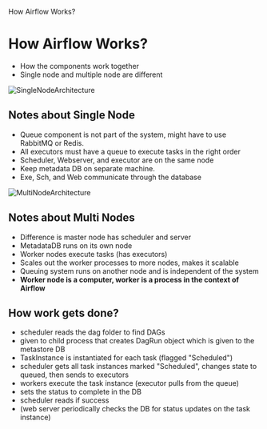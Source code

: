 How Airflow Works?

# How Airflow Works?

+ How the components work together
+ Single node and multiple node are different

![SingleNodeArchitecture](../_resources/9dc8025591594b66b036342dc6e03a39)

## Notes about Single Node
+ Queue component is not part of the system, might have to use RabbitMQ or Redis.
+ All executors must have a queue to execute tasks in the right order
+ Scheduler, Webserver, and executor are on the same node
+ Keep metadata DB on separate machine.
+ Exe, Sch, and Web communicate through the database


![MultiNodeArchitecture](../_resources/62f4d6828f844a1ebf80625c4f71594e)
## Notes about Multi Nodes
+ Difference is master node has scheduler and server
+ MetadataDB runs on its own node
+ Worker nodes execute tasks (has executors)
+ Scales out the worker processes to more nodes, makes it scalable
+ Queuing system runs on another node and is independent of the system
+ __Worker node is a computer, worker is a process in the context of Airflow__

## How work gets done?
+ scheduler reads the dag folder to find DAGs
+ given to child process that creates DagRun object which is given to the metastore DB
+ TaskInstance is instantiated for each task (flagged "Scheduled")
+ scheduler gets all task instances marked "Scheduled", changes state to queued, then sends to executors
+ workers execute the task instance (executor pulls from the queue)
+ sets the status to complete in the DB
+ scheduler reads if success
+ (web server periodically checks the DB for status updates on the task instance)




